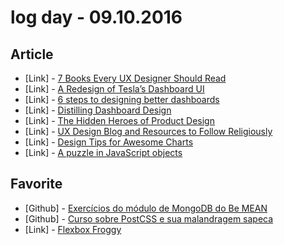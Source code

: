 # log day - 09.10.2016

## Article

- \[Link\] - [7 Books Every UX Designer Should Read](https://blog.prototypr.io/7-books-every-ux-designer-should-read-adf1ed4e68ae#.np46vgw8c)
- \[Link\] - [A Redesign of Tesla’s Dashboard UI](https://medium.com/@alexhuang7/a-redesign-of-tesla-s-dashboard-ui-20f1aaadc11e#.n33pwfrov)
- \[Link\] - [6 steps to designing better dashboards](https://medium.com/@InVisionApp/6-steps-to-designing-better-dashboards-e294260023aa#.z77rgf3p5)
- \[Link\] - [Distilling Dashboard Design](https://medium.com/make-it-clear/distilling-dashboard-design-f4811c1d9398#.uwb1m2c70)
- \[Link\] - [The Hidden Heroes of Product Design](https://medium.com/@theUXswitch/the-hidden-heroes-of-product-design-b6e40cadfbc4#.rqmokrpma)
- \[Link\] - [UX Design Blog and Resources to Follow Religiously](https://medium.com/@shameemreza/ux-design-blog-and-resources-to-follow-religiously-598a5cab9226#.xu9zzdp93)
- \[Link\] - [Design Tips for Awesome Charts](https://medium.com/@ngai.yt/design-tips-for-awesome-charts-b716bfd89d98#.d1f7uyprg)
- \[Link\] - [A puzzle in JavaScript objects](https://swizec.com/blog/a-puzzle-in-javascript-objects/swizec/7014)

## Favorite

- \[Github\] - [Exercícios do módulo de MongoDB do Be MEAN](https://github.com/Webschool-io/be-mean-instagram-mongodb-exercises)
- \[Github\] - [Curso sobre PostCSS e sua malandragem sapeca](https://github.com/Webschool-io/Curso-PostCSS)
- \[Link\] - [Flexbox Froggy](http://flexboxfroggy.com/)
